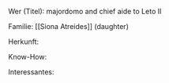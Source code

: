 Wer (Titel): majordomo and chief aide to Leto II

Familie: [[Siona Atreides]] (daughter)

Herkunft:

Know-How:

Interessantes: